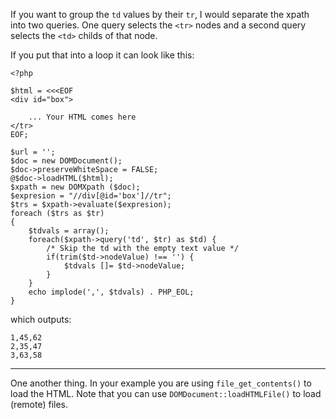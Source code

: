 If you want to group the `td` values by their `tr`, I would separate the xpath into two queries. One query selects the `<tr>` nodes and a second query selects the `<td>` childs of that node.

If you put that into a loop it can look like this:

    <?php
    
    $html = <<<EOF
    <div id="box">
    
        ... Your HTML comes here
    </tr>
    EOF;
    
    $url = '';
    $doc = new DOMDocument();
    $doc->preserveWhiteSpace = FALSE;
    @$doc->loadHTML($html);
    $xpath = new DOMXpath ($doc);
    $expresion = "//div[@id='box']//tr";
    $trs = $xpath->evaluate($expresion);
    foreach ($trs as $tr)
    {
        $tdvals = array();
        foreach($xpath->query('td', $tr) as $td) {
            /* Skip the td with the empty text value */
            if(trim($td->nodeValue) !== '') {
                $tdvals []= $td->nodeValue;
            }
        }
        echo implode(',', $tdvals) . PHP_EOL;
    }

which outputs:

<!-- language: none -->

    1,45,62
    2,35,47
    3,63,58

---

One another thing. In your example you are using `file_get_contents()` to load the HTML. Note that you can use `DOMDocument::loadHTMLFile()` to load (remote) files.